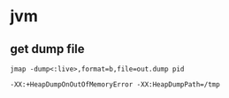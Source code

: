 # jvm

## get dump file
```
jmap -dump<:live>,format=b,file=out.dump pid

-XX:+HeapDumpOnOutOfMemoryError -XX:HeapDumpPath=/tmp
```